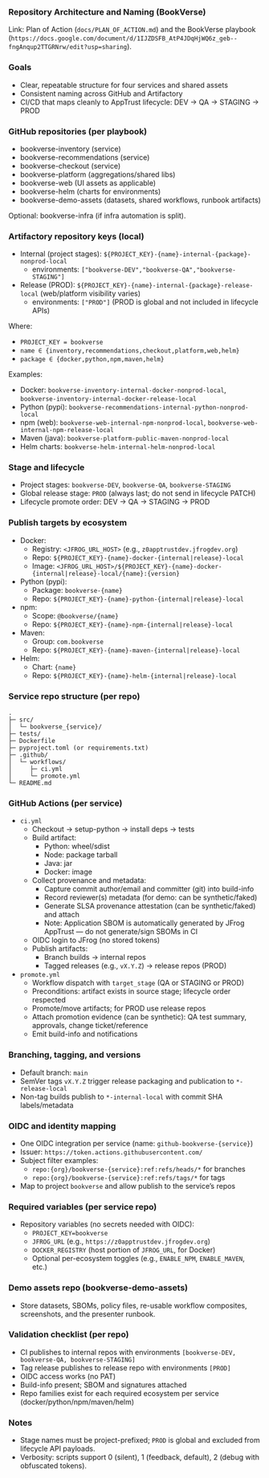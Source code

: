 ### Repository Architecture and Naming (BookVerse)

Link: Plan of Action (`docs/PLAN_OF_ACTION.md`) and the BookVerse playbook (`https://docs.google.com/document/d/1IJZDSFB_AtP4JDqHjWQ6z_geb--fngAnqup2TTGRNrw/edit?usp=sharing`).

### Goals
- Clear, repeatable structure for four services and shared assets
- Consistent naming across GitHub and Artifactory
- CI/CD that maps cleanly to AppTrust lifecycle: DEV → QA → STAGING → PROD

### GitHub repositories (per playbook)
- bookverse-inventory (service)
- bookverse-recommendations (service)
- bookverse-checkout (service)
- bookverse-platform (aggregations/shared libs)
- bookverse-web (UI assets as applicable)
- bookverse-helm (charts for environments)
- bookverse-demo-assets (datasets, shared workflows, runbook artifacts)

Optional: bookverse-infra (if infra automation is split).

### Artifactory repository keys (local)
- Internal (project stages): `${PROJECT_KEY}-{name}-internal-{package}-nonprod-local`
  - environments: `["bookverse-DEV","bookverse-QA","bookverse-STAGING"]`
- Release (PROD): `${PROJECT_KEY}-{name}-internal-{package}-release-local` (web/platform visibility varies)
  - environments: `["PROD"]` (PROD is global and not included in lifecycle APIs)

Where:
- `PROJECT_KEY = bookverse`
- `name ∈ {inventory,recommendations,checkout,platform,web,helm}`
- `package ∈ {docker,python,npm,maven,helm}`

Examples:
- Docker: `bookverse-inventory-internal-docker-nonprod-local`, `bookverse-inventory-internal-docker-release-local`
- Python (pypi): `bookverse-recommendations-internal-python-nonprod-local`
- npm (web): `bookverse-web-internal-npm-nonprod-local`, `bookverse-web-internal-npm-release-local`
- Maven (java): `bookverse-platform-public-maven-nonprod-local`
- Helm charts: `bookverse-helm-internal-helm-nonprod-local`

### Stage and lifecycle
- Project stages: `bookverse-DEV`, `bookverse-QA`, `bookverse-STAGING`
- Global release stage: `PROD` (always last; do not send in lifecycle PATCH)
- Lifecycle promote order: DEV → QA → STAGING → PROD

### Publish targets by ecosystem
- Docker:
  - Registry: `<JFROG_URL_HOST>` (e.g., `z0apptrustdev.jfrogdev.org`)
  - Repo: `${PROJECT_KEY}-{name}-docker-{internal|release}-local`
  - Image: `<JFROG_URL_HOST>/${PROJECT_KEY}-{name}-docker-{internal|release}-local/{name}:{version}`
- Python (pypi):
  - Package: `bookverse-{name}`
  - Repo: `${PROJECT_KEY}-{name}-python-{internal|release}-local`
- npm:
  - Scope: `@bookverse/{name}`
  - Repo: `${PROJECT_KEY}-{name}-npm-{internal|release}-local`
- Maven:
  - Group: `com.bookverse`
  - Repo: `${PROJECT_KEY}-{name}-maven-{internal|release}-local`
- Helm:
  - Chart: `{name}`
  - Repo: `${PROJECT_KEY}-{name}-helm-{internal|release}-local`

### Service repo structure (per repo)
```
.
├─ src/
│  └─ bookverse_{service}/
├─ tests/
├─ Dockerfile
├─ pyproject.toml (or requirements.txt)
├─ .github/
│  └─ workflows/
│     ├─ ci.yml
│     └─ promote.yml
└─ README.md
```

### GitHub Actions (per service)
- `ci.yml`
  - Checkout → setup-python → install deps → tests
  - Build artifact:
    - Python: wheel/sdist
    - Node: package tarball
    - Java: jar
    - Docker: image
  - Collect provenance and metadata:
    - Capture commit author/email and committer (git) into build-info
    - Record reviewer(s) metadata (for demo: can be synthetic/faked)
    - Generate SLSA provenance attestation (can be synthetic/faked) and attach
    - Note: Application SBOM is automatically generated by JFrog AppTrust — do not generate/sign SBOMs in CI
  - OIDC login to JFrog (no stored tokens)
  - Publish artifacts:
    - Branch builds → internal repos
    - Tagged releases (e.g., `vX.Y.Z`) → release repos (PROD)
- `promote.yml`
  - Workflow dispatch with `target_stage` (QA or STAGING or PROD)
  - Preconditions: artifact exists in source stage; lifecycle order respected
  - Promote/move artifacts; for PROD use release repos
  - Attach promotion evidence (can be synthetic): QA test summary, approvals, change ticket/reference
  - Emit build-info and notifications

### Branching, tagging, and versions
- Default branch: `main`
- SemVer tags `vX.Y.Z` trigger release packaging and publication to `*-release-local`
- Non-tag builds publish to `*-internal-local` with commit SHA labels/metadata

### OIDC and identity mapping
- One OIDC integration per service (name: `github-bookverse-{service}`)
- Issuer: `https://token.actions.githubusercontent.com/`
- Subject filter examples:
  - `repo:{org}/bookverse-{service}:ref:refs/heads/*` for branches
  - `repo:{org}/bookverse-{service}:ref:refs/tags/*` for tags
- Map to project `bookverse` and allow publish to the service’s repos

### Required variables (per service repo)
- Repository variables (no secrets needed with OIDC):
  - `PROJECT_KEY=bookverse`
  - `JFROG_URL` (e.g., `https://z0apptrustdev.jfrogdev.org`)
  - `DOCKER_REGISTRY` (host portion of `JFROG_URL`, for Docker)
  - Optional per-ecosystem toggles (e.g., `ENABLE_NPM`, `ENABLE_MAVEN`, etc.)

### Demo assets repo (bookverse-demo-assets)
- Store datasets, SBOMs, policy files, re-usable workflow composites, screenshots, and the presenter runbook.

### Validation checklist (per repo)
- CI publishes to internal repos with environments `[bookverse-DEV, bookverse-QA, bookverse-STAGING]`
- Tag release publishes to release repo with environments `[PROD]`
- OIDC access works (no PAT)
- Build-info present; SBOM and signatures attached
- Repo families exist for each required ecosystem per service (docker/python/npm/maven/helm)

### Notes
- Stage names must be project-prefixed; `PROD` is global and excluded from lifecycle API payloads.
- Verbosity: scripts support 0 (silent), 1 (feedback, default), 2 (debug with obfuscated tokens).


